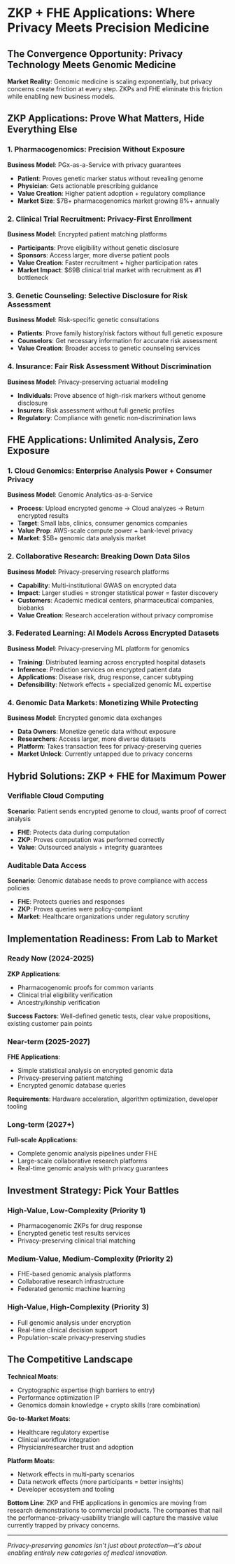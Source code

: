 # ZKP + FHE Applications: Where Privacy Meets Precision Medicine

## The Convergence Opportunity: Privacy Technology Meets Genomic Medicine

**Market Reality**: Genomic medicine is scaling exponentially, but privacy concerns create friction at every step. ZKPs and FHE eliminate this friction while enabling new business models.

## ZKP Applications: Prove What Matters, Hide Everything Else

### 1. Pharmacogenomics: Precision Without Exposure
**Business Model**: PGx-as-a-Service with privacy guarantees
- **Patient**: Proves genetic marker status without revealing genome
- **Physician**: Gets actionable prescribing guidance
- **Value Creation**: Higher patient adoption + regulatory compliance
- **Market Size**: $7B+ pharmacogenomics market growing 8%+ annually

### 2. Clinical Trial Recruitment: Privacy-First Enrollment  
**Business Model**: Encrypted patient matching platforms
- **Participants**: Prove eligibility without genetic disclosure
- **Sponsors**: Access larger, more diverse patient pools
- **Value Creation**: Faster recruitment + higher participation rates
- **Market Impact**: $69B clinical trial market with recruitment as #1 bottleneck

### 3. Genetic Counseling: Selective Disclosure for Risk Assessment
**Business Model**: Risk-specific genetic consultations
- **Patients**: Prove family history/risk factors without full genetic exposure
- **Counselors**: Get necessary information for accurate risk assessment
- **Value Creation**: Broader access to genetic counseling services

### 4. Insurance: Fair Risk Assessment Without Discrimination
**Business Model**: Privacy-preserving actuarial modeling
- **Individuals**: Prove absence of high-risk markers without genome disclosure
- **Insurers**: Risk assessment without full genetic profiles
- **Regulatory**: Compliance with genetic non-discrimination laws

## FHE Applications: Unlimited Analysis, Zero Exposure

### 1. Cloud Genomics: Enterprise Analysis Power + Consumer Privacy
**Business Model**: Genomic Analytics-as-a-Service
- **Process**: Upload encrypted genome → Cloud analyzes → Return encrypted results
- **Target**: Small labs, clinics, consumer genomics companies
- **Value Prop**: AWS-scale compute power + bank-level privacy
- **Market**: $5B+ genomic data analysis market

### 2. Collaborative Research: Breaking Down Data Silos
**Business Model**: Privacy-preserving research platforms
- **Capability**: Multi-institutional GWAS on encrypted data
- **Impact**: Larger studies = stronger statistical power = faster discovery
- **Customers**: Academic medical centers, pharmaceutical companies, biobanks
- **Value Creation**: Research acceleration without privacy compromise

### 3. Federated Learning: AI Models Across Encrypted Datasets
**Business Model**: Privacy-preserving ML platform for genomics
- **Training**: Distributed learning across encrypted hospital datasets
- **Inference**: Prediction services on encrypted patient data
- **Applications**: Disease risk, drug response, cancer subtyping
- **Defensibility**: Network effects + specialized genomic ML expertise

### 4. Genomic Data Markets: Monetizing While Protecting
**Business Model**: Encrypted genomic data exchanges
- **Data Owners**: Monetize genetic data without exposure
- **Researchers**: Access larger, more diverse datasets
- **Platform**: Takes transaction fees for privacy-preserving queries
- **Market Unlock**: Currently untapped due to privacy concerns

## Hybrid Solutions: ZKP + FHE for Maximum Power

### Verifiable Cloud Computing
**Scenario**: Patient sends encrypted genome to cloud, wants proof of correct analysis
- **FHE**: Protects data during computation
- **ZKP**: Proves computation was performed correctly
- **Value**: Outsourced analysis + integrity guarantees

### Auditable Data Access
**Scenario**: Genomic database needs to prove compliance with access policies
- **FHE**: Protects queries and responses
- **ZKP**: Proves queries were policy-compliant
- **Market**: Healthcare organizations under regulatory scrutiny

## Implementation Readiness: From Lab to Market

### Ready Now (2024-2025)
**ZKP Applications**:
- Pharmacogenomic proofs for common variants
- Clinical trial eligibility verification
- Ancestry/kinship verification

**Success Factors**: Well-defined genetic tests, clear value propositions, existing customer pain points

### Near-term (2025-2027)  
**FHE Applications**:
- Simple statistical analysis on encrypted genomic data
- Privacy-preserving patient matching
- Encrypted genomic database queries

**Requirements**: Hardware acceleration, algorithm optimization, developer tooling

### Long-term (2027+)
**Full-scale Applications**:
- Complete genomic analysis pipelines under FHE
- Large-scale collaborative research platforms
- Real-time genomic analysis with privacy guarantees

## Investment Strategy: Pick Your Battles

### High-Value, Low-Complexity (Priority 1)
- Pharmacogenomic ZKPs for drug response
- Encrypted genetic test results services
- Privacy-preserving clinical trial matching

### Medium-Value, Medium-Complexity (Priority 2)  
- FHE-based genomic analysis platforms
- Collaborative research infrastructure
- Federated genomic machine learning

### High-Value, High-Complexity (Priority 3)
- Full genomic analysis under encryption
- Real-time clinical decision support
- Population-scale privacy-preserving studies

## The Competitive Landscape

**Technical Moats**:
- Cryptographic expertise (high barriers to entry)
- Performance optimization IP
- Genomics domain knowledge + crypto skills (rare combination)

**Go-to-Market Moats**:
- Healthcare regulatory expertise
- Clinical workflow integration
- Physician/researcher trust and adoption

**Platform Moats**:
- Network effects in multi-party scenarios
- Data network effects (more participants = better insights)
- Developer ecosystem and tooling

**Bottom Line**: ZKP and FHE applications in genomics are moving from research demonstrations to commercial products. The companies that nail the performance-privacy-usability triangle will capture the massive value currently trapped by privacy concerns.

---
*Privacy-preserving genomics isn't just about protection—it's about enabling entirely new categories of medical innovation.* 